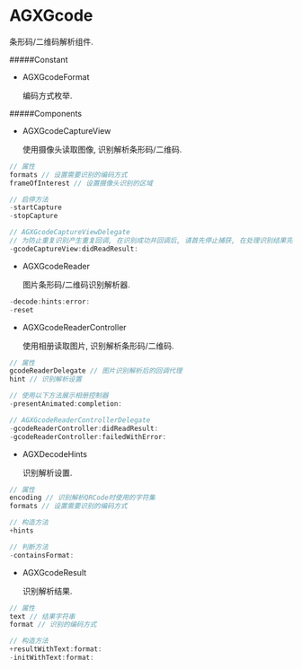 # AGXGcode

条形码/二维码解析组件.

#####Constant

- AGXGcodeFormat

    编码方式枚举.

#####Components

- AGXGcodeCaptureView

    使用摄像头读取图像, 识别解析条形码/二维码.

```objective-c
// 属性
formats // 设置需要识别的编码方式
frameOfInterest // 设置摄像头识别的区域

// 启停方法
-startCapture
-stopCapture

// AGXGcodeCaptureViewDelegate
// 为防止重复识别产生重复回调, 在识别成功并回调后, 请首先停止捕获, 在处理识别结果完成后按需要重启捕获.
-gcodeCaptureView:didReadResult:
```

- AGXGcodeReader

    图片条形码/二维码识别解析器.

```objective-c
-decode:hints:error:
-reset
```

- AGXGcodeReaderController

    使用相册读取图片, 识别解析条形码/二维码.

```objective-c
// 属性
gcodeReaderDelegate // 图片识别解析后的回调代理
hint // 识别解析设置

// 使用以下方法展示相册控制器
-presentAnimated:completion:

// AGXGcodeReaderControllerDelegate
-gcodeReaderController:didReadResult:
-gcodeReaderController:failedWithError:
```

- AGXDecodeHints

    识别解析设置.

```objective-c
// 属性
encoding // 识别解析QRCode时使用的字符集
formats // 设置需要识别的编码方式

// 构造方法
+hints

// 判断方法
-containsFormat:
```

- AGXGcodeResult

    识别解析结果.

```objective-c
// 属性
text // 结果字符串
format // 识别的编码方式

// 构造方法
+resultWithText:format:
-initWithText:format:
```
